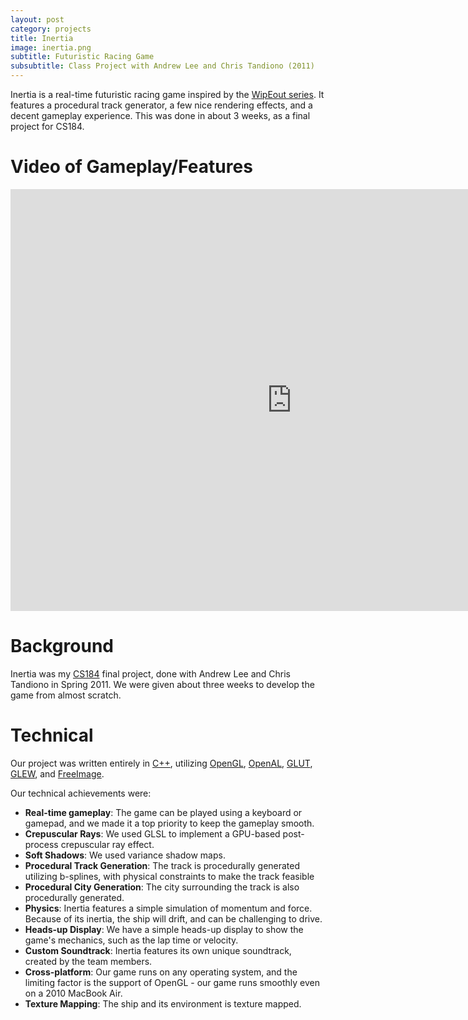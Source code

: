 ```yaml
---
layout: post
category: projects
title: Inertia
image: inertia.png
subtitle: Futuristic Racing Game
subsubtitle: Class Project with Andrew Lee and Chris Tandiono (2011)
---
```

Inertia is a real-time futuristic racing game inspired by the 
[WipEout series](http://www.wipeouthd.com/). It features a procedural track 
generator, a few nice rendering effects, and a decent gameplay experience.
This was done in about 3 weeks, as a final project for CS184.

# Video of Gameplay/Features

<iframe width="900" height="675" src="http://www.youtube.com/embed/-7mLWhH3AkE" frameborder="0" allowfullscreen="allowfullscreen">
</iframe>

# Background
Inertia was my [CS184](http://inst.eecs.berkeley.edu/~cs184/sp11/) final 
project, done with Andrew Lee and Chris Tandiono in Spring 2011. We were 
given about three weeks to develop the game from almost scratch. 

# Technical
Our project was written entirely in [C++](http://en.wikiaedia.org/wiki/C%2B%2B),
utilizing [OpenGL](http://www.opengl.org/), 
[OpenAL](http://connect.creativelabs.com/openal/default.aspx), 
[GLUT](http://freeglut.sourceforge.net/), 
[GLEW](http://glew.sourceforge.net/), and 
[FreeImage](http://freeimage.sourceforge.net/download.html).

Our technical achievements were:

- __Real-time gameplay__: The game can be played using a keyboard or gamepad, 
  and we made it a top priority to keep the gameplay smooth.
- __Crepuscular Rays__: We used GLSL to implement a GPU-based post-process
  crepuscular ray effect.
- __Soft Shadows__: We used variance shadow maps.
- __Procedural Track Generation__: The track is procedurally generated 
  utilizing b-splines, with physical constraints to make the track feasible
- __Procedural City Generation__: The city surrounding the track is also
  procedurally generated.
- __Physics__: Inertia features a simple simulation of momentum and force. 
  Because of its inertia, the ship will drift, and can be challenging to 
  drive.
- __Heads-up Display__: We have a simple heads-up display to show the game's
  mechanics, such as the lap time or velocity.
- __Custom Soundtrack__: Inertia features its own unique soundtrack, created
  by the team members.
- __Cross-platform__: Our game runs on any operating system, and the limiting
  factor is the support of OpenGL - our game runs smoothly even on a 2010
  MacBook Air.
- __Texture Mapping__: The ship and its environment is texture mapped.

